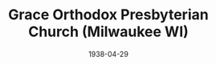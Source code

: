 ---
date: &id001 1938-04-29
end_date: null
location:
  address: null
  city: Milwaukee
  state: WI
minister:
- end: 1938-01-01
  name: William Swets
  start: 1938-01-01
  type: Pastor
- end: 1942-01-01
  name: Leland Jorgensen
  start: 1939-01-01
  type: Pastor
- end: 1947-01-01
  name: Richard Gaffin
  start: 1942-01-01
  type: Pastor
ministers:
- William Swets
- Leland Jorgensen
- Richard Gaffin
name: Grace Orthodox Presbyterian Church
names:
- end: 1949-04-29
  name: Grace Orthodox Presbyterian Church
  start: 1938-04-29
origination_date: *id001
raw_data: 'WI Milwaukee


  Grace Orthodox Presbyterian Church  (April 29, 1938-April 29, 1949)

  Pastors:  William Swets, 1938

  Leland Jorgensen, 1939-42

  Richard Gaffin, 1942-47

  '
received_from: null
states:
- WI
status:
  active: false
  end_date: 1949-04-29
  reason: null
  received_from: null
  withdrawal_to: null
title: Grace Orthodox Presbyterian Church (Milwaukee WI)
year_established:
- 1938

---